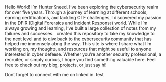 Hello World! I’m Hunter Sneed. I’ve been exploring the cybersecurity realm for over five years. Through a journey of learning at different schools, earning certifications, and tackling CTF challenges, I discovered my passion in the DFIR (Digital Forensics and Incident Response) world. While I’m always growing and learning, I’ve built a large collection of notes from my failures and successes. I created this repository to take my knowledge to the next level and to give back to the cybersecurity community that has helped me immensely along the way. This site is where I share what I’m working on, my thoughts, and resources that might be useful to anyone interested in cyber defense. Whether you’re another security professional, a recruiter, or simply curious, I hope you find something valuable here. Feel free to check out my blog, projects, or just say hi!

Dont forget to connect with me on linked in.
test
